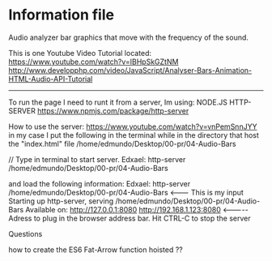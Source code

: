 # Information file

Audio analyzer bar graphics that move with the frequency of the sound.

This is one Youtube Video Tutorial located: https://www.youtube.com/watch?v=IBHpSkGZtNM
http://www.developphp.com/video/JavaScript/Analyser-Bars-Animation-HTML-Audio-API-Tutorial


-----------------------------------------------------------------------------------------
To run the page I need to runt it from a server, Im using: NODE.JS HTTP-SERVER
https://www.npmjs.com/package/http-server

How to use the server: https://www.youtube.com/watch?v=vnPemSnnJYY
in my case I put the following in the terminal while in the directory that host the "index.html" file
/home/edmundo/Desktop/00-pr/04-Audio-Bars

  // Type in terminal to start server.
Edxael: http-server /home/edmundo/Desktop/00-pr/04-Audio-Bars

and load the following information:
Edxael: http-server /home/edmundo/Desktop/00-pr/04-Audio-Bars    <--- This is my input
Starting up http-server, serving /home/edmundo/Desktop/00-pr/04-Audio-Bars
Available on:
  http://127.0.0.1:8080
  http://192.168.1.123:8080   <----- Adress to plug in the browser address bar.
Hit CTRL-C to stop the server



Questions

how to create the ES6 Fat-Arrow function hoisted ??
